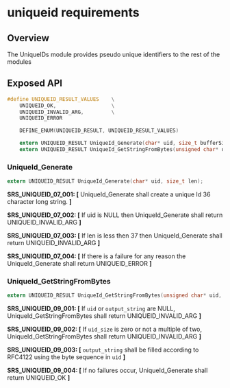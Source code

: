 uniqueid requirements
=================

## Overview
The UniqueIDs module provides pseudo unique identifiers to the rest of the modules

## Exposed API
```C
#define UNIQUEID_RESULT_VALUES    \
    UNIQUEID_OK,                  \
    UNIQUEID_INVALID_ARG,         \
    UNIQUEID_ERROR

    DEFINE_ENUM(UNIQUEID_RESULT, UNIQUEID_RESULT_VALUES)

    extern UNIQUEID_RESULT UniqueId_Generate(char* uid, size_t bufferSize);
	extern UNIQUEID_RESULT UniqueId_GetStringFromBytes(unsigned char* uid, size_t uuid_size, char* output_string);
```
###  UniqueId_Generate
```C
extern UNIQUEID_RESULT UniqueId_Generate(char* uid, size_t len);
```
**SRS_UNIQUEID_07_001: [** UniqueId_Generate shall create a unique Id 36 character long string. **]**

**SRS_UNIQUEID_07_002: [** If uid is NULL then UniqueId_Generate shall return UNIQUEID_INVALID_ARG **]**

**SRS_UNIQUEID_07_003: [** If len is less then 37 then UniqueId_Generate shall return UNIQUEID_INVALID_ARG **]**

**SRS_UNIQUEID_07_004: [** If there is a failure for any reason the UniqueId_Generate shall return UNIQUEID_ERROR **]**  


###  UniqueId_GetStringFromBytes
```C
extern UNIQUEID_RESULT UniqueId_GetStringFromBytes(unsigned char* uid, size_t uuid_size, char* output_string);
```
**SRS_UNIQUEID_09_001: [** If `uid` or `output_string` are NULL, UniqueId_GetStringFromBytes shall return UNIQUEID_INVALID_ARG **]**

**SRS_UNIQUEID_09_002: [** If `uid_size` is zero or not a multiple of two, UniqueId_GetStringFromBytes shall return UNIQUEID_INVALID_ARG **]**

**SRS_UNIQUEID_09_003: [** `output_string` shall be filled according to RFC4122 using the byte sequence in `uid` **]**

**SRS_UNIQUEID_09_004: [** If no failures occur, UniqueId_Generate shall return UNIQUEID_OK **]**  